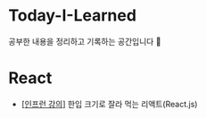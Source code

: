 # Today-I-Learned
공부한 내용을 정리하고 기록하는 공간입니다 📝
<br />
# React
* [[인프런 강의]](https://www.inflearn.com/course/%ED%95%9C%EC%9E%85-%EB%A6%AC%EC%95%A1%ED%8A%B8#) 한입 크기로 잘라 먹는 리액트(React.js)
